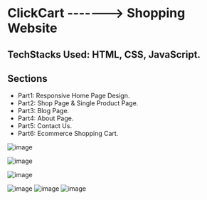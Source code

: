# ClickCart -------> Shopping Website

## TechStacks Used: HTML, CSS, JavaScript.

## Sections
- Part1: Responsive Home Page Design.
- Part2: Shop Page & Single Product Page.
- Part3: Blog Page.
- Part4: About Page.
- Part5: Contact Us.
- Part6: Ecommerce Shopping Cart.

![image](https://github.com/noobtdbs/ClickCart/assets/101515827/347c5f2f-8b04-4be5-835f-1610bb6e4598)

![image](https://github.com/noobtdbs/ClickCart/assets/101515827/033a29bb-4b82-4819-8d6c-5d026cfb2f01)


![image](https://github.com/noobtdbs/ClickCart/assets/101515827/f3196a3c-b7ce-42de-b6b0-02816809752a)

![image](https://github.com/noobtdbs/ClickCart/assets/101515827/f09f6ce0-36b0-4910-916a-6590f68d8721)
![image](https://github.com/noobtdbs/ClickCart/assets/101515827/bb87a4a1-e34a-4b87-b6ee-8505438ad094)
![image](https://github.com/noobtdbs/ClickCart/assets/101515827/6f3f9199-6e29-49ab-a430-555ee72567eb)




